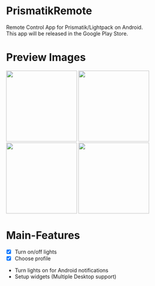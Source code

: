 # PrismatikRemote
Remote Control App for Prismatik/Lightpack on Android.  
This app will be released in the Google Play Store.  

# Preview Images
<div>
<img src="https://cloud.githubusercontent.com/assets/21283655/24955486/e9005ba2-1f83-11e7-952b-3f75cd1dfa14.png" width="192">
<img src="https://cloud.githubusercontent.com/assets/21283655/24955485/e8ff1d78-1f83-11e7-912f-8d11304e2bd1.png" width="192">
<img src="https://cloud.githubusercontent.com/assets/21283655/24955484/e8fdc298-1f83-11e7-932c-ad53d95b0816.png" width="192">
<img src="https://cloud.githubusercontent.com/assets/21283655/24955487/e900d1f4-1f83-11e7-9d16-9db79de33fb7.png" width="192">
</div>

# Main-Features

- [x] Turn on/off lights
- [x] Choose profile
- Turn lights on for Android notifications
- Setup widgets (Multiple Desktop support)
